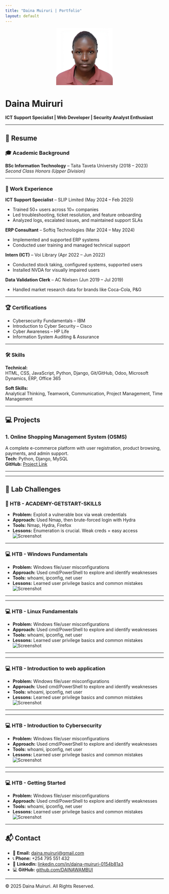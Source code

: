 ```yaml
---
title: "Daina Muiruri | Portfolio"
layout: default
---
```


<p align="center">
  <img src="/assets/images/photo.jpg" alt="Daina Muiruri" width="180">
</p>


# **Daina Muiruri**  
**ICT Support Specialist | Web Developer | Security Analyst Enthusiast**

---

## 📄 Resume

### 🎓 Academic Background
**BSc Information Technology** – Taita Taveta University (2018 – 2023)  
*Second Class Honors (Upper Division)*

---

### 💼 Work Experience

**ICT Support Specialist** – SLIP Limited (May 2024 – Feb 2025)  
- Trained 50+ users across 10+ companies  
- Led troubleshooting, ticket resolution, and feature onboarding  
- Analyzed logs, escalated issues, and maintained support SLAs

**ERP Consultant** – Softiq Technologies (Mar 2024 – May 2024)  
- Implemented and supported ERP systems  
- Conducted user training and managed technical support

**Intern (ICT)** – Voi Library (Apr 2022 – Jun 2022)  
- Conducted stock taking, configured systems, supported users  
- Installed NVDA for visually impaired users

**Data Validation Clerk** – AC Nielsen (Jun 2019 – Jul 2019)  
- Handled market research data for brands like Coca-Cola, P&G

---

### 🏆 Certifications
- Cybersecurity Fundamentals – IBM
- Introduction to Cyber Security – Cisco
- Cyber Awareness – HP Life
- Information System Auditing & Assurance

---

### 🛠️ Skills

**Technical:**  
HTML, CSS, JavaScript, Python, Django, Git/GitHub, Odoo, Microsoft Dynamics, ERP, Office 365

**Soft Skills:**  
Analytical Thinking, Teamwork, Communication, Project Management, Time Management

---

## 💻 Projects

### 1. **Online Shopping Management System (OSMS)**
A complete e-commerce platform with user registration, product browsing, payments, and admin support.  
**Tech:** Python, Django, MySQL  
**GitHub:** [Project Link](https://github.com/DAINAWAMBUI)

---

---

## 🧪 Lab Challenges

### 🔐 HTB - ACADEMY-GETSTART-SKILLS
- **Problem:** Exploit a vulnerable box via weak credentials  
- **Approach:** Used Nmap, then brute-forced login with Hydra  
- **Tools:** Nmap, Hydra, Firefox  
- **Lessons:** Enumeration is crucial. Weak creds = easy access  
![Screenshot](images/getstart.png)

---

### 💻 HTB - Windows Fundamentals
- **Problem:** Windows file/user misconfigurations  
- **Approach:** Used cmd/PowerShell to explore and identify weaknesses  
- **Tools:** whoami, ipconfig, net user  
- **Lessons:** Learned user privilege basics and common mistakes  
![Screenshot](images/windowsfund.png)

---

---

### 💻 HTB - Linux Fundamentals
- **Problem:** Windows file/user misconfigurations  
- **Approach:** Used cmd/PowerShell to explore and identify weaknesses  
- **Tools:** whoami, ipconfig, net user  
- **Lessons:** Learned user privilege basics and common mistakes  
![Screenshot](images/windowsfund.png)

---

---

### 💻 HTB - Introduction to web application
- **Problem:** Windows file/user misconfigurations  
- **Approach:** Used cmd/PowerShell to explore and identify weaknesses  
- **Tools:** whoami, ipconfig, net user  
- **Lessons:** Learned user privilege basics and common mistakes  
![Screenshot](images/windowsfund.png)

---

---

### 💻 HTB - Introduction to Cybersecurity
- **Problem:** Windows file/user misconfigurations  
- **Approach:** Used cmd/PowerShell to explore and identify weaknesses  
- **Tools:** whoami, ipconfig, net user  
- **Lessons:** Learned user privilege basics and common mistakes  
![Screenshot](images/windowsfund.png)

---

---

### 💻 HTB - Getting Started
- **Problem:** Windows file/user misconfigurations  
- **Approach:** Used cmd/PowerShell to explore and identify weaknesses  
- **Tools:** whoami, ipconfig, net user  
- **Lessons:** Learned user privilege basics and common mistakes  
![Screenshot](images/windowsfund.png)

---

## 📬 Contact

- 📧 **Email:** [daina.muiruri@gmail.com](mailto:daina.muiruri@gmail.com)  
- 📞 **Phone:** +254 795 551 432  
- 💼 **LinkedIn:** [linkedin.com/in/daina-muiruri-0154b81a3](https://www.linkedin.com/in/daina-muiruri-0154b81a3/)  
- 💻 **GitHub:** [github.com/DAINAWAMBUI](https://github.com/DAINAWAMBUI)

---

© 2025 Daina Muiruri. All Rights Reserved.

